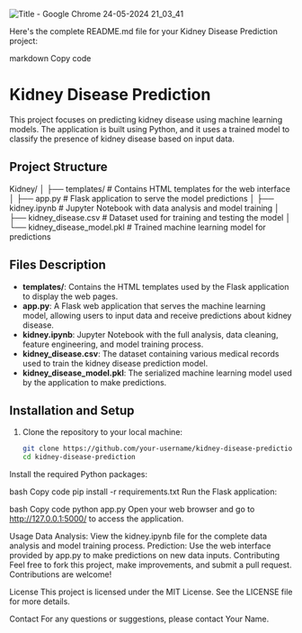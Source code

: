 ![Title - Google Chrome 24-05-2024 21_03_41](https://github.com/user-attachments/assets/95e1ba20-948c-4da7-aa34-8d3d88480149)

Here's the complete README.md file for your Kidney Disease Prediction project:

markdown
Copy code
# Kidney Disease Prediction

This project focuses on predicting kidney disease using machine learning models. The application is built using Python, and it uses a trained model to classify the presence of kidney disease based on input data.

## Project Structure

Kidney/ │ ├── templates/ # Contains HTML templates for the web interface │ ├── app.py # Flask application to serve the model predictions │ ├── kidney.ipynb # Jupyter Notebook with data analysis and model training │ ├── kidney_disease.csv # Dataset used for training and testing the model │ └── kidney_disease_model.pkl # Trained machine learning model for predictions



## Files Description

- **templates/**: Contains the HTML templates used by the Flask application to display the web pages.
- **app.py**: A Flask web application that serves the machine learning model, allowing users to input data and receive predictions about kidney disease.
- **kidney.ipynb**: Jupyter Notebook with the full analysis, data cleaning, feature engineering, and model training process.
- **kidney_disease.csv**: The dataset containing various medical records used to train the kidney disease prediction model.
- **kidney_disease_model.pkl**: The serialized machine learning model used by the application to make predictions.

## Installation and Setup

1. Clone the repository to your local machine:

   ```bash
   git clone https://github.com/your-username/kidney-disease-prediction.git
   cd kidney-disease-prediction
Install the required Python packages:

bash
Copy code
pip install -r requirements.txt
Run the Flask application:

bash
Copy code
python app.py
Open your web browser and go to http://127.0.0.1:5000/ to access the application.

Usage
Data Analysis: View the kidney.ipynb file for the complete data analysis and model training process.
Prediction: Use the web interface provided by app.py to make predictions on new data inputs.
Contributing
Feel free to fork this project, make improvements, and submit a pull request. Contributions are welcome!

License
This project is licensed under the MIT License. See the LICENSE file for more details.

Contact
For any questions or suggestions, please contact Your Name.
